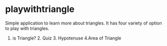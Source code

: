 # playwithtriangle
Simple application to learn more about triangles.
It has four variety of option to play with triangles.
1. is Triangle?  2. Quiz  3. Hypotenuse 4.Area of Triangle 
